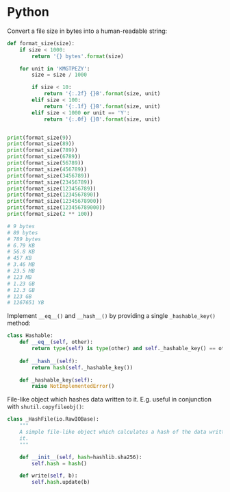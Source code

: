 # Python

Convert a file size in bytes into a human-readable string:

```python
def format_size(size):
    if size < 1000:
        return '{} bytes'.format(size)

    for unit in 'KMGTPEZY':
        size = size / 1000

        if size < 10:
            return '{:.2f} {}B'.format(size, unit)
        elif size < 100:
            return '{:.1f} {}B'.format(size, unit)
        elif size < 1000 or unit == 'Y':
            return '{:.0f} {}B'.format(size, unit)


print(format_size(9))
print(format_size(89))
print(format_size(789))
print(format_size(6789))
print(format_size(56789))
print(format_size(456789))
print(format_size(3456789))
print(format_size(23456789))
print(format_size(123456789))
print(format_size(1234567890))
print(format_size(12345678900))
print(format_size(123456789000))
print(format_size(2 ** 100))

# 9 bytes
# 89 bytes
# 789 bytes
# 6.79 KB
# 56.8 KB
# 457 KB
# 3.46 MB
# 23.5 MB
# 123 MB
# 1.23 GB
# 12.3 GB
# 123 GB
# 1267651 YB
```

Implement `__eq__()` and `__hash__()` by providing a single `_hashable_key()` method:

```python
class Hashable:
    def __eq__(self, other):
        return type(self) is type(other) and self._hashable_key() == other._hashable_key()
    
    def __hash__(self):
        return hash(self._hashable_key())

    def _hashable_key(self):
        raise NotImplementedError()
```

File-like object which hashes data written to it. E.g. useful in conjunction with `shutil.copyfileobj()`:

```python
class _HashFile(io.RawIOBase):
    """
    A simple file-like object which calculates a hash of the data written to
    it.
    """

    def __init__(self, hash=hashlib.sha256):
        self.hash = hash()

    def write(self, b):
        self.hash.update(b)
```
